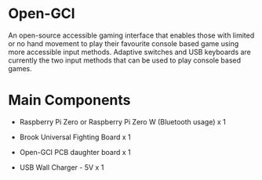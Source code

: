 # Open-GCI
An open-source accessible gaming interface that enables those with limited or no hand movement to play their favourite console based game using more accessible input methods.
Adaptive switches and USB keyboards are currently the two input methods that can be used to play console based games.


# Main Components

- Raspberry Pi Zero or Raspberry Pi Zero W (Bluetooth usage) x 1

- Brook Universal Fighting Board x 1
  
- Open-GCI PCB daughter board x 1
  
- USB Wall Charger - 5V x 1
  

